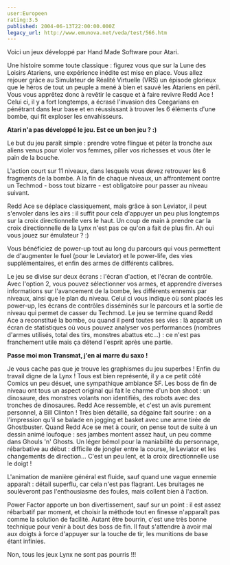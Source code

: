```yaml
---
user:Europeen
rating:3.5
published: 2004-06-13T22:00:00.000Z
legacy_url: http://www.emunova.net/veda/test/566.htm
---
```

Voici un jeux développé par Hand Made Software pour Atari.   

  

Une histoire somme toute classique : figurez vous que sur la Lune des Loisirs Atariens, une expérience inédite est mise en place. Vous allez rejouer grâce au Simulateur de Réalité Virtuelle (VRS) un épisode glorieux que le héros de tout un peuple a mené à bien et sauvé les Atariens en péril. Vous vous apprêtez donc à revêtir le casque et à faire revivre Redd Ace ! Celui ci, il y a fort longtemps, a écrasé l'invasion des Ceegarians en pénétrant dans leur base et en réussissant à trouver les 6 éléments d'une bombe, qui fit exploser les envahisseurs.  

  

**Atari n'a pas développé le jeu. Est ce un bon jeu ? :)**  

  

Le but du jeu paraît simple : prendre votre flingue et péter la tronche aux aliens venus pour violer vos femmes, piller vos richesses et vous ôter le pain de la bouche.  

L'action court sur 11 niveaux, dans lesquels vous devez retrouver les 6 fragments de la bombe. A la fin de chaque niveaux, un affrontement contre un Techmod - boss tout bizarre - est obligatoire pour passer au niveau suivant.  

Redd Ace se déplace classiquement, mais grâce à son Leviator, il peut s'envoler dans les airs : il suffit pour cela d'appuyer un peu plus longtemps sur la croix directionnelle vers le haut. Un coup de main à prendre car la croix directionnelle de la Lynx n'est pas ce qu'on a fait de plus fin. Ah oui vous jouez sur émulateur ? :)  

Vous bénéficiez de power-up tout au long du parcours qui vous permettent de d'augmenter le fuel (pour le Leviator) et le power-life, des vies supplémentaires, et enfin des armes de différents calibres.  

Le jeu se divise sur deux écrans : l'écran d'action, et l'écran de contrôle. Avec l'option 2, vous pouvez sélectionner vos armes, et apprendre diverses informations sur l'avancement de la bombe, les différents ennemis par niveaux, ainsi que le plan du niveau. Celui ci vous indique où sont placés les power-up, les écrans de contrôles disséminés sur le parcours et la sortie de niveau qui permet de casser du Techmod. Le jeu se termine quand Redd Ace a reconstitué la bombe, ou quand il perd toutes ses vies : là apparaît un écran de statistiques où vous pouvez analyser vos performances (nombres d'armes utilisés, total des tirs, monstres abattus etc...) : ce n'est pas franchement utile mais ça détend l'esprit après une partie.  

  

**Passe moi mon Transmat, j'en ai marre du saxo !**  

  

Je vous cache pas que je trouve les graphismes du jeu superbes ! Enfin du travail digne de la Lynx ! Tous est bien représenté, il y a ce petit côté Comics un peu désuet, une sympathique ambiance SF. Les boss de fin de niveau ont tous un aspect original qui fait le charme d'un bon shoot : un dinosaure, des monstres volants non identifiés, des robots avec des tronches de dinosaures. Redd Ace ressemble, et c'est un avis purement personnel, à Bill Clinton ! Très bien détaillé, sa dégaine fait sourire : on a l'impression qu'il se balade en jogging et basket avec une arme tirée de Ghostbuster. Quand Redd Ace se met à courir, on pense tout de suite à un dessin animé loufoque : ses jambes montent assez haut, un peu comme dans Ghouls 'n' Ghosts. Un léger bémol pour la maniabilité du personnage, rébarbative au début : difficile de jongler entre la course, le Leviator et les changements de direction... C'est un peu lent, et la croix directionnelle use le doigt !  

L'animation de manière général est fluide, sauf quand une vague ennemie apparaît : détail superflu, car cela n'est pas flagrant. Les bruitages ne soulèveront pas l'enthousiasme des foules, mais collent bien à l'action.  

Power Factor apporte un bon divertissement, sauf sur un point : il est assez rébarbatif par moment, et choisir la méthode tout en finesse n'apparaît pas comme la solution de facilité. Autant être bourrin, c'est une très bonne technique pour venir à bout des boss de fin. Il faut s'attendre à avoir mal aux doigts à force d'appuyer sur la touche de tir, les munitions de base étant infinies.  

  

Non, tous les jeux Lynx ne sont pas pourris !!!